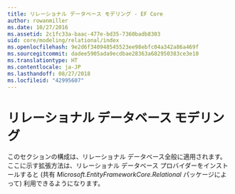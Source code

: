 ```yaml
---
title: リレーショナル データベース モデリング - EF Core
author: rowanmiller
ms.date: 10/27/2016
ms.assetid: 2c1fc33a-baac-477e-bd35-7360badb8303
uid: core/modeling/relational/index
ms.openlocfilehash: 9e2d6f340948545523ee98ebfc04a342a86a469f
ms.sourcegitcommit: dadee5905ada9ecdbae28363a682950383ce3e10
ms.translationtype: HT
ms.contentlocale: ja-JP
ms.lasthandoff: 08/27/2018
ms.locfileid: "42995607"
---
```

# <a name="relational-database-modeling"></a>リレーショナル データベース モデリング

このセクションの構成は、リレーショナル データベース全般に適用されます。 ここに示す拡張方法は、リレーショナル データベース プロバイダーをインストールすると (共有 *Microsoft.EntityFrameworkCore.Relational* パッケージによって) 利用できるようになります。
